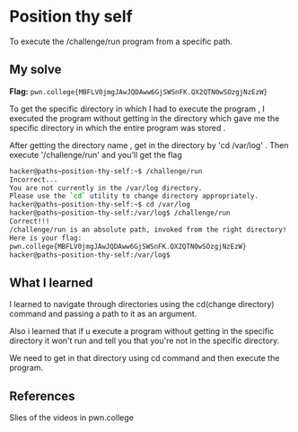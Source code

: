# Position thy self
To execute the /challenge/run program from a specific path.

## My solve
**Flag:** `pwn.college{MBFLV0jmgJAwJQDAww6GjSWSnFK.QX2QTN0wSOzgjNzEzW}`

To get the specific directory in which I had to execute the program , I executed the program without getting in the directory which gave me the specific directory in which the entire program was stored .

After getting the directory name , get in the directory by 'cd /var/log' .
Then execute '/challenge/run' and you'll get the flag

```bash
hacker@paths~position-thy-self:~$ /challenge/run
Incorrect...
You are not currently in the /var/log directory.
Please use the `cd` utility to change directory appropriately.
hacker@paths~position-thy-self:~$ cd /var/log
hacker@paths~position-thy-self:/var/log$ /challenge/run
Correct!!!
/challenge/run is an absolute path, invoked from the right directory!
Here is your flag:
pwn.college{MBFLV0jmgJAwJQDAww6GjSWSnFK.QX2QTN0wSOzgjNzEzW}
hacker@paths~position-thy-self:/var/log$
```

## What I learned
I learned to navigate through directories using the cd(change directory) command and passing a path to it as an argument. 

Also i learned that if u execute a program without getting in the specific directory it won't run and tell you that you're not in the specific directory.

We need to get in that directory using cd command and then execute the program.


## References 
Slies of the videos in pwn.college
